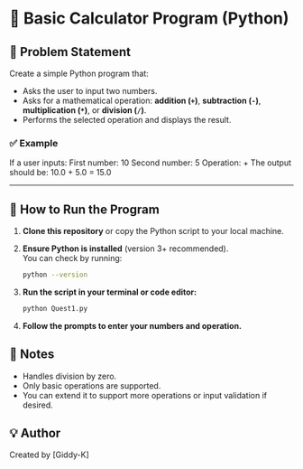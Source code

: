# 🧮 Basic Calculator Program (Python)

## 📌 Problem Statement

Create a simple Python program that:

- Asks the user to input two numbers.
- Asks for a mathematical operation: **addition (`+`)**, **subtraction (`-`)**, **multiplication (`*`)**, or **division (`/`)**.
- Performs the selected operation and displays the result.

### ✅ Example

If a user inputs:
First number: 10
Second number: 5
Operation: +
The output should be:
10.0 + 5.0 = 15.0

---

## 🚀 How to Run the Program

1. **Clone this repository** or copy the Python script to your local machine.

2. **Ensure Python is installed** (version 3+ recommended).  
   You can check by running:

   ```bash
   python --version
   ```

3. **Run the script in your terminal or code editor:**

    ```bash
    python Quest1.py
    ```

4. **Follow the prompts to enter your numbers and operation.**

## 🧠 Notes

- Handles division by zero.
- Only basic operations are supported.
- You can extend it to support more operations or input validation if desired.

## 💡 Author

Created by [Giddy-K]
